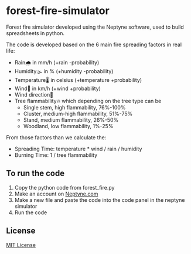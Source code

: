 # forest-fire-simulator

Forest fire simulator developed using the Neptyne software, used to build spreadsheets in python.

The code is developed based on the 6 main fire spreading factors in real life:
* Rain🌧️ in mm/h  (+rain -probability)
* Humidity🌫️ in %  (+humidity -probability)
* Temperature🌡️ in celsius  (+temperature +probability)
* Wind💨 in km/h (+wind +probability)
* Wind direction🔀 
* Tree flammability🔥 which depending on the tree type can be
    - Single stem, high flammability, 76%-100%
    - Cluster, medium-high flammability, 51%-75% 
    - Stand, medium flammability, 26%-50%
    - Woodland, low flammability, 1%-25%



From those factors than we calculate the:
* Spreading Time: temperature * wind / rain / humidity
* Burning Time: 1 / tree flammability



## To run the code
1. Copy the python code from forest_fire.py
2. Make an account on [Neptyne.com](https://www.neptyne.com/)
3. Make a new file and paste the code into the code panel in the neptyne simulator
4. Run the code


## License
[MIT License](LICENSE)

